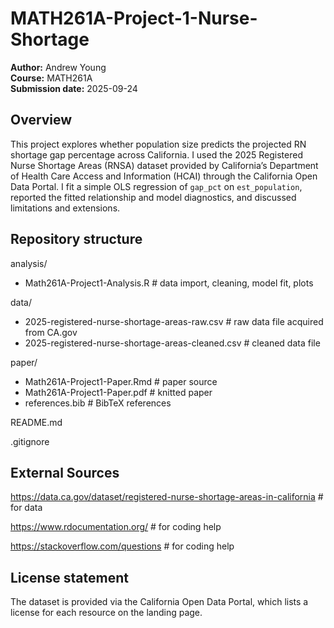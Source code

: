# MATH261A-Project-1-Nurse-Shortage

**Author:** Andrew Young  
**Course:** MATH261A  
**Submission date:** 2025-09-24

## Overview

This project explores whether population size predicts the projected RN shortage gap percentage across California. I used the 2025 Registered Nurse Shortage Areas (RNSA) dataset provided by California’s Department of Health Care Access and Information (HCAI) through the California Open Data Portal. I fit a simple OLS regression of `gap_pct` on `est_population`, reported the fitted relationship and model diagnostics, and discussed limitations and extensions.

## Repository structure

analysis/
- Math261A-Project1-Analysis.R                      # data import, cleaning, model fit, plots

data/
- 2025-registered-nurse-shortage-areas-raw.csv      # raw data file acquired from CA.gov
- 2025-registered-nurse-shortage-areas-cleaned.csv  # cleaned data file

paper/
- Math261A-Project1-Paper.Rmd                       # paper source
- Math261A-Project1-Paper.pdf                       # knitted paper 
- references.bib                                    # BibTeX references

README.md

.gitignore

## External Sources

https://data.ca.gov/dataset/registered-nurse-shortage-areas-in-california # for data

https://www.rdocumentation.org/ # for coding help

https://stackoverflow.com/questions # for coding help

## License statement

The dataset is provided via the California Open Data Portal, which lists a license for each resource on the landing page.
